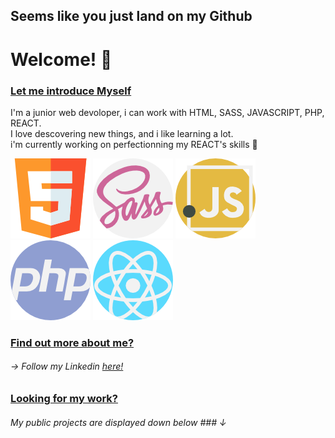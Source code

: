 ## Seems like you just land on my  __Github__
# Welcome! 👋

### <ins> Let me introduce Myself </ins>
I'm a junior web devoloper, i can work with HTML, SASS, JAVASCRIPT, PHP, REACT.  
I love descovering new things, and i like learning a lot.  
i'm currently working on perfectionning my REACT's skills  :muscle:  

![](Images/html5.png)
![](Images/sass.png)
![](Images/javascript.png)
![](Images/php.png)
![](Images/react.png)

### <ins>Find out more about me?</ins>  
###### &#8594; Follow my Linkedin [here!](https://www.linkedin.com/in/austin-benard/)  

### <ins>Looking for my work?</ins>  
###### My public projects are displayed down below ### &#8595;


